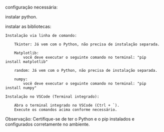 configuração necessária:

instalar python.

instalar as bibliotecas:

	Instalação via linha de comando:

		Tkinter: Já vem com o Python, não precisa de instalação separada.

		Matplotlib:
			você deve executar o seguinte comando no terminal: "pip install matplotlib"
		
		random: Já vem com o Python, não precisa de instalação separada.
		
		numpy:	
			você deve executar o seguinte comando no terminal: "pip install numpy"

	Instalação no VSCode (Terminal integrado):

		Abra o terminal integrado no VSCode (Ctrl + `).
		Execute os comandos acima conforme necessário.

Observação: Certifique-se de ter o Python e o pip instalados e configurados corretamente no ambiente.
